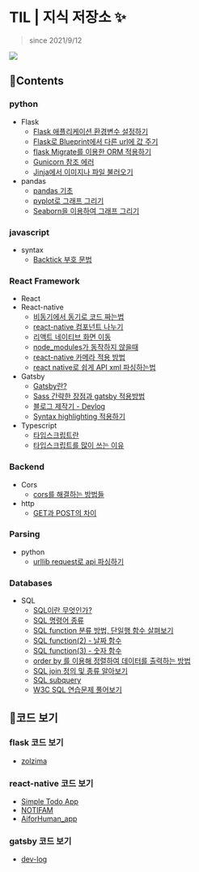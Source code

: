 # TIL | 지식 저장소 ✨

> since 2021/9/12

<a href="https://hits.seeyoufarm.com"><img src="https://hits.seeyoufarm.com/api/count/incr/badge.svg?url=https%3A%2F%2Fgithub.com%2Fmin050410%2FTIL&count_bg=%2379C83D&title_bg=%23555555&icon=&icon_color=%23E7E7E7&title=hits&edge_flat=false"/></a>

## 📑Contents
### python
- Flask
    - <a href="https://github.com/min050410/TIL/blob/main/Flask/flask-application-environment-variable-setup.md">Flask 애플리케이션 환경변수 설정하기</a>
    - <a href="https://github.com/min050410/TIL/blob/main/Flask/flask-blueprint-props.md">Flask로 Blueprint에서 다른 url에 값 주기</a>
    - <a href="https://github.com/min050410/TIL/blob/main/Flask/flask-SQLAlchemy-migrate.md">flask Migrate를 이용한 ORM 적용하기</a>
    - <a href="https://github.com/min050410/TIL/blob/main/Flask/gunicorn-ref-error.md">Gunicorn 참조 에러</a>
    - <a href="https://github.com/min050410/TIL/blob/main/Flask/jinja-ref.md">Jinja에서 이미지나 파일 불러오기</a>
- pandas
    - <a href="https://github.com/min050410/TIL/blob/main/pandas/pandas-basic.md">pandas 기초</a>
    - <a href="https://github.com/min050410/TIL/blob/main/pandas/matplotlib-pyplot.md">pyplot로 그래프 그리기</a>
    - <a href="https://github.com/min050410/TIL/blob/main/pandas/seaborn.md">Seaborn을 이용하여 그래프 그리기</a>
### javascript
- syntax
    - <a href="https://github.com/min050410/TIL/blob/main/JavaScript/backtick.md">Backtick 부호 문법</a>
### React Framework 
- React
- React-native
    - <a href="https://github.com/min050410/TIL/blob/main/react-native/async-to-sync.md">비동기에서 동기로 코드 짜는법</a>
    - <a href="https://github.com/min050410/TIL/blob/main/react-native/devide-components.md">react-native 컴포넌트 나누기</a>
    - <a href="https://github.com/min050410/TIL/blob/main/react-native/native-navigating.md">리액트 네이티브 화면 이동</a>
    - <a href="https://github.com/min050410/TIL/blob/main/react-native/node_modules-error.md">node_modules가 동작하지 않을때</a>
    - <a href="https://github.com/min050410/TIL/blob/main/react-native/react-native-camera.md">react-native 카메라 적용 방법</a>
    - <a href="https://github.com/min050410/TIL/blob/main/react-native/xml-parsing-in-react.md">react native로 쉽게 API xml 파싱하는법</a>
- Gatsby
    - <a href="https://github.com/min050410/TIL/blob/main/Gatsby-js/gatsby-info.md">Gatsby란?</a>
    - <a href="https://github.com/min050410/TIL/blob/main/Gatsby-js/gatsby-plugin-sass.md">Sass 간략한 장점과 gatsby 적용방법</a>
    - <a href="https://github.com/min050410/TIL/blob/main/Gatsby-js/my-blog-process.md">블로그 제작기 - Devlog</a>
    - <a href="https://github.com/min050410/TIL/blob/main/Gatsby-js/prism-react-renderer.md">Syntax highlighting 적용하기</a>
- Typescript
    - <a href="https://github.com/min050410/TIL/blob/main/typescript/what-is-typescript.md">타입스크립트란</a>
    - <a href="https://github.com/min050410/TIL/blob/main/typescript/why-typescript.md">타입스크립트를 많이 쓰는 이유</a>
### Backend
- Cors 
    - <a href="https://github.com/min050410/TIL/blob/main/Backend/Fix-the-CORS-Error.md">cors를 해결하는 방법들</a>
- http
    - <a href="https://github.com/min050410/TIL/blob/main/Backend/what-is-the-difference-get-and-post.md">GET과 POST의 차이</a>

### Parsing
- python
    - <a href="https://github.com/min050410/TIL/blob/main/Parse/urllib-request.md">urllib request로 api 파싱하기</a>
### Databases
- SQL
    - <a href="https://github.com/min050410/TIL/blob/main/SQL/what-is-sql.md">SQL이란 무엇인가?</a>
    - <a href="https://github.com/min050410/TIL/blob/main/SQL/sql-command.md">SQL 명령어 종류</a>
    - <a href="https://github.com/min050410/TIL/blob/main/SQL/sql-function.md">SQL function 분류 방법, 단일행 함수 살펴보기</a>
    - <a href="https://github.com/min050410/TIL/blob/main/SQL/sql-funtion-2.md">SQL function(2) - 날짜 함수</a>
    - <a href="https://github.com/min050410/TIL/blob/main/SQL/sql-funtion-3.md">SQL function(3) - 숫자 함수</a>
    - <a href="https://github.com/min050410/TIL/blob/main/SQL/select-order-by.md">order by 를 이용해 정렬하여 데이터를 출력하는 방법</a>
    - <a href="https://github.com/min050410/TIL/blob/main/SQL/sql-join.md">SQL join 정의 및 종류 알아보기</a>
    - <a href="https://github.com/min050410/TIL/blob/main/SQL/sql-subquery.md">SQL subquery</a>
    - <a href="https://github.com/min050410/TIL/blob/main/SQL/w3c-sql-exercise.md">W3C SQL 연습문제 풀어보기</a>


## 📖코드 보기
### flask 코드 보기 
- <a href="https://github.com/min050410/zolzima_Backend">zolzima</a>
### react-native 코드 보기
- <a href="https://github.com/min050410/RN_practice/tree/master">Simple Todo App</a>
- <a href="https://github.com/min050410/NOTIFAM">NOTIFAM</a>
- <a href="https://github.com/min050410/App">AiforHuman_app</a>
### gatsby 코드 보기
- <a href="https://github.com/min050410/TechBlog">dev-log</a>
